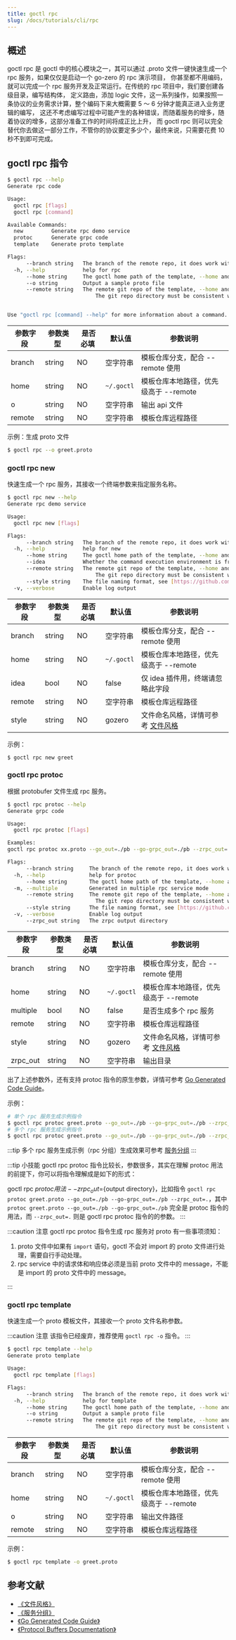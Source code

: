 ```yaml
---
title: goctl rpc
slug: /docs/tutorials/cli/rpc
---
```


## 概述

goctl rpc 是 goctl 中的核心模块之一，其可以通过 .proto 文件一键快速生成一个 rpc 服务，如果仅仅是启动一个 go-zero 的 rpc 演示项目， 你甚至都不用编码，就可以完成一个 rpc 服务开发及正常运行。在传统的 rpc 项目中，我们要创建各级目录，编写结构体， 定义路由，添加 logic 文件，这一系列操作，如果按照一条协议的业务需求计算，整个编码下来大概需要 5 ～ 6 分钟才能真正进入业务逻辑的编写， 这还不考虑编写过程中可能产生的各种错误，而随着服务的增多，随着协议的增多，这部分准备工作的时间将成正比上升， 而 goctl rpc 则可以完全替代你去做这一部分工作，不管你的协议要定多少个，最终来说，只需要花费 10 秒不到即可完成。

## goctl rpc 指令

```bash
$ goctl rpc --help
Generate rpc code

Usage:
  goctl rpc [flags]
  goctl rpc [command]

Available Commands:
  new         Generate rpc demo service
  protoc      Generate grpc code
  template    Generate proto template

Flags:
      --branch string   The branch of the remote repo, it does work with --remote
  -h, --help            help for rpc
      --home string     The goctl home path of the template, --home and --remote cannot be set at the same time, if they are, --remote has higher priority
      --o string        Output a sample proto file
      --remote string   The remote git repo of the template, --home and --remote cannot be set at the same time, if they are, --remote has higher priority
                        	The git repo directory must be consistent with the https://github.com/zeromicro/go-zero-template directory structure


Use "goctl rpc [command] --help" for more information about a command.
```

| <img width={100}/> 参数字段 | <img width={150}/> 参数类型 | <img width={200}/> 是否必填 | <img width={200}/> 默认值 | <img width={800}/> 参数说明           |
| --------------------------- | --------------------------- | --------------------------- | ------------------------- | ------------------------------------- |
| branch                      | string                      | NO                          | 空字符串                  | 模板仓库分支，配合 --remote 使用      |
| home                        | string                      | NO                          | `~/.goctl`                | 模板仓库本地路径，优先级高于 --remote |
| o                           | string                      | NO                          | 空字符串                  | 输出 api 文件                         |
| remote                      | string                      | NO                          | 空字符串                  | 模板仓库远程路径                      |

示例：生成 proto 文件

```bash
$ goctl rpc --o greet.proto
```

### goctl rpc new

快速生成一个 rpc 服务，其接收一个终端参数来指定服务名称。

```bash
$ goctl rpc new --help
Generate rpc demo service

Usage:
  goctl rpc new [flags]

Flags:
      --branch string   The branch of the remote repo, it does work with --remote
  -h, --help            help for new
      --home string     The goctl home path of the template, --home and --remote cannot be set at the same time, if they are, --remote has higher priority
      --idea            Whether the command execution environment is from idea plugin.
      --remote string   The remote git repo of the template, --home and --remote cannot be set at the same time, if they are, --remote has higher priority
                        	The git repo directory must be consistent with the https://github.com/zeromicro/go-zero-template directory structure
      --style string    The file naming format, see [https://github.com/zeromicro/go-zero/tree/master/tools/goctl/config/readme.md] (default "gozero")
  -v, --verbose         Enable log output
```

| <img width={100}/> 参数字段 | <img width={150}/> 参数类型 | <img width={200}/> 是否必填 | <img width={200}/> 默认值 | <img width={800}/> 参数说明                                                               |
| --------------------------- | --------------------------- | --------------------------- | ------------------------- | ----------------------------------------------------------------------------------------- |
| branch                      | string                      | NO                          | 空字符串                  | 模板仓库分支，配合 --remote 使用                                                          |
| home                        | string                      | NO                          | `~/.goctl`                | 模板仓库本地路径，优先级高于 --remote                                                     |
| idea                        | bool                        | NO                          | false                     | 仅 idea 插件用，终端请忽略此字段                                                          |
| remote                      | string                      | NO                          | 空字符串                  | 模板仓库远程路径                                                                          |
| style                       | string                      | NO                          | gozero                    | 文件命名风格，详情可参考 <a href="/docs/tutorials/cli/style" target="_blank">文件风格</a> |

示例：

```bahs
$ goctl rpc new greet
```

### goctl rpc protoc

根据 protobufer 文件生成 rpc 服务。

```bash
$ goctl rpc protoc --help
Generate grpc code

Usage:
  goctl rpc protoc [flags]

Examples:
goctl rpc protoc xx.proto --go_out=./pb --go-grpc_out=./pb --zrpc_out=.

Flags:
      --branch string     The branch of the remote repo, it does work with --remote
  -h, --help              help for protoc
      --home string       The goctl home path of the template, --home and --remote cannot be set at the same time, if they are, --remote has higher priority
  -m, --multiple          Generated in multiple rpc service mode
      --remote string     The remote git repo of the template, --home and --remote cannot be set at the same time, if they are, --remote has higher priority
                          	The git repo directory must be consistent with the https://github.com/zeromicro/go-zero-template directory structure
      --style string      The file naming format, see [https://github.com/zeromicro/go-zero/tree/master/tools/goctl/config/readme.md] (default "gozero")
  -v, --verbose           Enable log output
      --zrpc_out string   The zrpc output directory
```

| <img width={100}/> 参数字段 | <img width={150}/> 参数类型 | <img width={200}/> 是否必填 | <img width={200}/> 默认值 | <img width={800}/> 参数说明                                                               |
| --------------------------- | --------------------------- | --------------------------- | ------------------------- | ----------------------------------------------------------------------------------------- |
| branch                      | string                      | NO                          | 空字符串                  | 模板仓库分支，配合 --remote 使用                                                          |
| home                        | string                      | NO                          | `~/.goctl`                | 模板仓库本地路径，优先级高于 --remote                                                     |
| multiple                    | bool                        | NO                          | false                     | 是否生成多个 rpc 服务                                                                     |
| remote                      | string                      | NO                          | 空字符串                  | 模板仓库远程路径                                                                          |
| style                       | string                      | NO                          | gozero                    | 文件命名风格，详情可参考 <a href="/docs/tutorials/cli/style" target="_blank">文件风格</a> |
| zrpc_out                    | string                      | NO                          | 空字符串                  | 输出目录                                                                                  |

出了上述参数外，还有支持 protoc 指令的原生参数，详情可参考 <a href="https://developers.google.com/protocol-buffers/docs/reference/go-generated#invocation" target="_blank"> Go Generated Code Guide</a>。

示例：

```bash
# 单个 rpc 服务生成示例指令
$ goctl rpc protoc greet.proto --go_out=./pb --go-grpc_out=./pb --zrpc_out=.
# 多个 rpc 服务生成示例指令
$ goctl rpc protoc greet.proto --go_out=./pb --go-grpc_out=./pb --zrpc_out=. -m
```

:::tip
多个 rpc 服务生成示例（rpc 分组）生成效果可参考 <a href="/docs/tutorials/proto/services/group" target="_blank">服务分组</a>
:::

:::tip 小技能
goctl rpc protoc 指令比较长，参数很多，其实在理解 protoc 用法的前提下，你可以将指令理解成是如下的形式：

goctl rpc ${protoc 用法} --zrpc_out=${output directory}，比如指令 `goctl rpc protoc greet.proto --go_out=./pb --go-grpc_out=./pb --zrpc_out=.`，其中
`protoc greet.proto --go_out=./pb --go-grpc_out=./pb` 完全是 protoc 指令的用法，而 `--zrpc_out=.` 则是 goctl rpc protoc 指令的的参数。
:::

:::caution 注意
goctl rpc protoc 指令生成 rpc 服务对 proto 有一些事项须知：

1. proto 文件中如果有 `import` 语句，goctl 不会对 import 的 proto 文件进行处理，需要自行手动处理。
2. rpc service 中的请求体和响应体必须是当前 proto 文件中的 message，不能是 import 的 proto 文件中的 message。

:::

### goctl rpc template

快速生成一个 proto 模板文件，其接收一个 proto 文件名称参数。

:::caution 注意
该指令已经废弃，推荐使用 `goctl rpc -o` 指令。
:::

```bash
$ goctl rpc template --help
Generate proto template

Usage:
  goctl rpc template [flags]

Flags:
      --branch string   The branch of the remote repo, it does work with --remote
  -h, --help            help for template
      --home string     The goctl home path of the template, --home and --remote cannot be set at the same time, if they are, --remote has higher priority
      --o string        Output a sample proto file
      --remote string   The remote git repo of the template, --home and --remote cannot be set at the same time, if they are, --remote has higher priority
                        	The git repo directory must be consistent with the https://github.com/zeromicro/go-zero-template directory structure
```

| <img width={100}/> 参数字段 | <img width={150}/> 参数类型 | <img width={200}/> 是否必填 | <img width={200}/> 默认值 | <img width={800}/> 参数说明           |
| --------------------------- | --------------------------- | --------------------------- | ------------------------- | ------------------------------------- |
| branch                      | string                      | NO                          | 空字符串                  | 模板仓库分支，配合 --remote 使用      |
| home                        | string                      | NO                          | `~/.goctl`                | 模板仓库本地路径，优先级高于 --remote |
| o                           | string                      | NO                          | 空字符串                  | 输出文件路径                          |
| remote                      | string                      | NO                          | 空字符串                  | 模板仓库远程路径                      |

示例：

```bash
$ goctl rpc template -o greet.proto
```

## 参考文献

- <a href="/docs/tutorials/cli/style" target="_blank">《文件风格》</a>
- <a href="/docs/tutorials/proto/services/group" target="_blank">《服务分组》</a>
- <a href="https://developers.google.com/protocol-buffers/docs/reference/go-generated#invocation" target="_blank"> 《Go Generated Code Guide》</a>
- <a href="https://protobuf.dev/overview/" target="_blank"> 《Protocol Buffers Documentation》</a>
